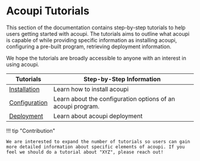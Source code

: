 # Acoupi Tutorials

This section of the documentation contains step-by-step tutorials to help users getting started with acoupi.
The tutorials aims to outline what acoupi is capable of while providing specific information as installing acoupi, configuring a pre-built program, retrieving deployment information.

We hope the tutorials are broadly accessible to anyone with an interest in using acoupi.

<div class="md-table">
  <table>
    <thead>
      <tr>
        <th>
          <strong>Tutorials</strong>
        </th>
        <th>Step-by-Step Information</th>
      </tr>
    </thead>
    <tbody>
      <tr>
        <td>
          <a href="Installation">Installation</a>
        </td>
        <td>Learn how to install acoupi</td>
      </tr>
      <tr>
        <td>
          <a href="Configuration">Configuration</a>
        </td>
        <td>Learn about the configuration options of an acoupi program.</td>
      </tr>
      <tr>
        <td>
          <a href="Deployment">Deployment</a>
        </td>
        <td>Learn about acoupi deployment</td>
      </tr>
    </tbody>
  </table>
</div>

!!! tip "Contribution"

    We are interested to expand the number of tutorials so users can gain more detailed information about specific elements of acoupi. If you feel we should do a tutorial about "XYZ", please reach out!
